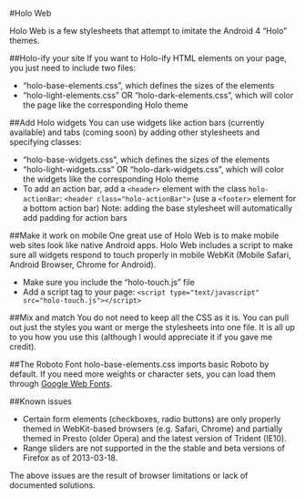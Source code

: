 #Holo Web

Holo Web is a few stylesheets that attempt to imitate the Android 4 “Holo” themes.


##Holo-ify your site
If you want to Holo-ify HTML elements on your page, you just need to include two files:
* “holo-base-elements.css”, which defines the sizes of the elements
* “holo-light-elements.css” OR “holo-dark-elements.css”, which will color the page like the corresponding Holo theme

##Add Holo widgets
You can use widgets like action bars (currently available) and tabs (coming soon) by adding other stylesheets and specifying classes:
* “holo-base-widgets.css”, which defines the sizes of the elements
* “holo-light-widgets.css” OR “holo-dark-widgets.css”, which will color the widgets like the corresponding Holo theme
* To add an action bar, add a `<header>` element with the class `holo-actionBar`: `<header class="holo-actionBar">` (use a `<footer>` element for a bottom action bar)
Note: adding the base stylesheet will automatically add padding for action bars

##Make it work on mobile
One great use of Holo Web is to make mobile web sites look like native Android apps.  Holo Web includes a script to make sure all widgets respond to touch properly in mobile WebKit (Mobile Safari, Android Browser, Chrome for Android).
* Make sure you include the “holo-touch.js” file
* Add a script tag to your page: `<script type="text/javascript" src="holo-touch.js"></script>`

##Mix and match
You do not need to keep all the CSS as it is.  You can pull out just the styles you want or merge the stylesheets into one file.  It is all up to you how you use this (although I would appreciate it if you gave me credit).

##The Roboto Font
holo-base-elements.css imports basic Roboto by default.  If you need more weights or character sets, you can load them through [Google Web Fonts](http://google.com/fonts#UsePlace:use/Collection:Roboto).

##Known issues
* Certain form elements (checkboxes, radio buttons) are only properly themed in WebKit-based browsers (e.g. Safari, Chrome) and partially themed in Presto (older Opera) and the latest version of Trident (IE10).
* Range sliders are not supported in the the stable and beta versions of Firefox as of 2013-03-18.

The above issues are the result of browser limitations or lack of documented solutions.
